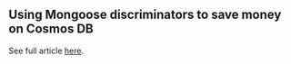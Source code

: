 ## Using Mongoose discriminators to save money on Cosmos DB

See full article [here](http://anthonychu.ca/post/cosmos-db-mongoose-discriminators).

